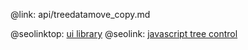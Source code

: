 @link: api/treedatamove_copy.md

@seolinktop: [ui library](https://webix.com)
@seolink: [javascript tree control](https://webix.com/widget/tree/)